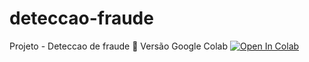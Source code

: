 # deteccao-fraude



Projeto - Deteccao de fraude
📕 Versão Google Colab [![Open In Colab](https://colab.research.google.com/assets/colab-badge.svg)](https://colab.research.google.com/github/binhojulix/deteccao-fraude/blob/main/deteccao-fraude.ipynb)


